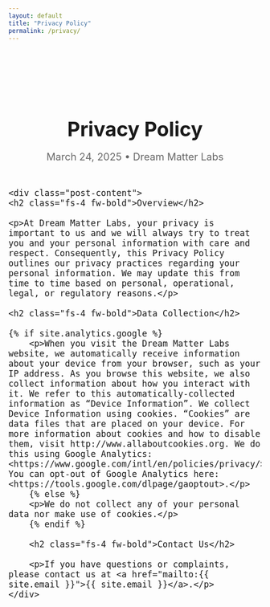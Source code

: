 ```yaml
---
layout: default
title: "Privacy Policy"
permalink: /privacy/
---
```

<article class="post">
    <header class="post-header">
        <h1 class="post-title">Privacy Policy</h1>
        <p class="post-meta">March 24, 2025 • Dream Matter Labs</p>
    </header>

    <div class="post-content">
	<h2 class="fs-4 fw-bold">Overview</h2>

	<p>At Dream Matter Labs, your privacy is important to us and we will always try to treat you and your personal information with care and respect. Consequently, this Privacy Policy outlines our privacy practices regarding your personal information. We may update this from time to time based on personal, operational, legal, or regulatory reasons.</p>

	<h2 class="fs-4 fw-bold">Data Collection</h2>

   	{% if site.analytics.google %}
        <p>When you visit the Dream Matter Labs website, we automatically receive information about your device from your browser, such as your IP address. As you browse this website, we also collect information about how you interact with it. We refer to this automatically-collected information as “Device Information”. We collect Device Information using cookies. “Cookies” are data files that are placed on your device. For more information about cookies and how to disable them, visit http://www.allaboutcookies.org. We do this using Google Analytics: <https://www.google.com/intl/en/policies/privacy/>. You can opt-out of Google Analytics here: <https://tools.google.com/dlpage/gaoptout>.</p>
        {% else %}
        <p>We do not collect any of your personal data nor make use of cookies.</p>
        {% endif %}

        <h2 class="fs-4 fw-bold">Contact Us</h2>

        <p>If you have questions or complaints, please contact us at <a href="mailto:{{ site.email }}">{{ site.email }}</a>.</p>
    </div>
</article>

<style>
    .post {
        max-width: 800px; /* Keeps content width readable */
        margin: 150px auto; /* Centers content with spacing */
        font-size: 1.25rem;
    }

    .post-header {
        margin-bottom: 50px;
        text-align: center;
    }

    .post-title {
        font-size: 2.45rem;
        margin-bottom: 10px;
        font-weight: bold;
    }

    .post-meta {
        font-size: 1.25rem;
        color: #666; /* Subtle color for metadata */
        margin-bottom: 0;
    }

    .post-banner {
        width: 100%;
        aspect-ratio: 16 / 9;
        box-shadow: 0px 0px 15px 5px rgba(0, 0, 0, 0.25);
        margin-bottom: 50px;
    }

    .post-content {
        line-height: 1.6;
        margin-bottom: 40px;
    }
</style>